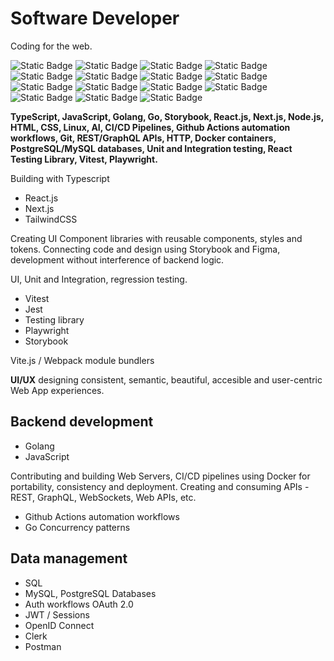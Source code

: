 # Software Developer
Coding for the web.

![Static Badge](https://img.shields.io/badge/JavaScript-gray?plastic?style=for-the-badge&logo=javascript)
![Static Badge](https://img.shields.io/badge/TypeScript-gray?plastic?style=for-the-badge&logo=typescript)
![Static Badge](https://img.shields.io/badge/Golang-gray?plastic?style=for-the-badge&logo=go)
![Static Badge](https://img.shields.io/badge/React.js-gray?plastic?style=for-the-badge&logo=React)
![Static Badge](https://img.shields.io/badge/Next.js-gray?plastic?style=for-the-badge&logo=next.js)
![Static Badge](https://img.shields.io/badge/Storybook-gray?plastic?style=for-the-badge&logo=storybook)
![Static Badge](https://img.shields.io/badge/node.js-gray?plastic?style=for-the-badge&logo=nodedotjs)
![Static Badge](https://img.shields.io/badge/Express.js-gray?plastic?style=for-the-badge&logo=express)
![Static Badge](https://img.shields.io/badge/MySQL-gray?plastic?style=for-the-badge&logo=mysql)
![Static Badge](https://img.shields.io/badge/graphQL-gray?plastic?style=for-the-badge&logo=GraphQL)
![Static Badge](https://img.shields.io/badge/PostgreSQL-gray?plastic?style=for-the-badge&logo=postgresql)
![Static Badge](https://img.shields.io/badge/Linux-gray?plastic?style=for-the-badge&logo=linux&logoColor=white)
![Static Badge](https://img.shields.io/badge/CSS-gray?plastic?style=for-the-badge&logo=css3&logoColor=blue)
![Static Badge](https://img.shields.io/badge/HTML-gray?plastic?style=for-the-badge&logo=HTML5)
![Static Badge](https://img.shields.io/badge/Tailwind-gray?plastic?style=for-the-badge&logo=tailwindcss)

**TypeScript, JavaScript, Golang, Go, Storybook, React.js, Next.js, Node.js, HTML, CSS, Linux, AI, CI/CD Pipelines, Github Actions automation workflows, Git, REST/GraphQL APIs, HTTP, Docker containers, PostgreSQL/MySQL databases, Unit and Integration testing, React Testing Library, Vitest, Playwright.**

Building with Typescript
- React.js
- Next.js
- TailwindCSS
  
Creating UI Component libraries with reusable components, styles and tokens.
Connecting code and design using Storybook and Figma, development without interference of backend logic.

UI, Unit and Integration, regression testing.
- Vitest
- Jest
- Testing library
- Playwright
- Storybook

Vite.js / Webpack module bundlers

**UI/UX** designing consistent, semantic, beautiful, accesible and user-centric Web App experiences.

## Backend development
- Golang
- JavaScript

Contributing and building Web Servers, CI/CD pipelines using Docker for portability, consistency and deployment.
Creating and consuming APIs - REST, GraphQL, WebSockets, Web APIs, etc.
- Github Actions automation workflows
- Go Concurrency patterns

## Data management
- SQL
- MySQL, PostgreSQL Databases
- Auth workflows OAuth 2.0 
- JWT / Sessions
- OpenID Connect
- Clerk
- Postman


